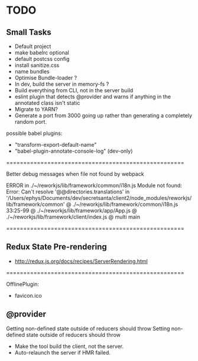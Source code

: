 # TODO

## Small Tasks

- Default project
- make babelrc optional
- default postcss config
- install sanitize.css
- name bundles
- Optimise Bundle-loader ?
- In dev, build the server in memory-fs ?
- Build everything from CLI, not in the server build
- eslint plugin that detects @provider and warns if anything in the annotated class isn't static
- Migrate to YARN?
- Generate a port from 3000 going up rather than generating a completely random port.

possible babel plugins:
- "transform-export-default-name"
- "babel-plugin-annotate-console-log" (dev-only)

====================================================

Better debug messages when file not found by webpack

ERROR in ./~/reworkjs/lib/framework/common/i18n.js
Module not found: Error: Can't resolve '@@directories.translations' in '/Users/ephys/Documents/dev/secretsanta/client2/node_modules/reworkjs/lib/framework/common'
 @ ./~/reworkjs/lib/framework/common/i18n.js 33:25-99
 @ ./~/reworkjs/lib/framework/app/App.js
 @ ./~/reworkjs/lib/framework/client/index.js
 @ multi main

====================================================

## Redux State Pre-rendering

- http://redux.js.org/docs/recipes/ServerRendering.html

====================================================

OfflinePlugin:
- favicon.ico

## @provider

Getting non-defined state outside of reducers should throw
Setting non-defined state outside of reducers should throw

- Make the tool build the client, not the server.
- Auto-relaunch the server if HMR failed.
